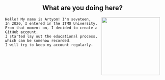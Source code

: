 <h2 align = "center" >What are you doing here?</h2>
<p><img src= "https://i.pinimg.com/originals/71/51/3a/71513ac815fbee5224723c02a1739bb0.gif" width = "190" align = "right"></p>

    Hello! My name is Artyom! I'm seveteen.
    In 2020, I entered in the ITMO University.
    From that moment on, I decided to create a GitHub account.
    I started lay out the educational process, which can be somehow recorded.
    I will try to keep my account regularly.
